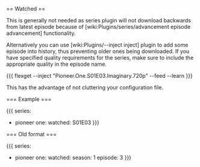 == Watched ==

This is generally not needed as series plugin will not download backwards from latest episode because of [wiki:Plugins/series/advancement episode advancement] functionality.

Alternatively you can use [wiki:Plugins/--inject inject] plugin to add some episode into history, thus preventing older ones being downloaded. If you have specified quality requirements for the series, make sure to include the appropriate quality in the episode name.

{{{
flexget --inject "Pioneer.One.S01E03.Imaginary.720p" --feed <some series feed> --learn
}}}

This has the advantage of not cluttering your configuration file.

=== Example ===

{{{
series:
  - pioneer one:
      watched: S01E03
}}}

=== Old format ===

{{{
series:
  - pioneer one:
      watched: 
        season: 1
        episode: 3
}}}